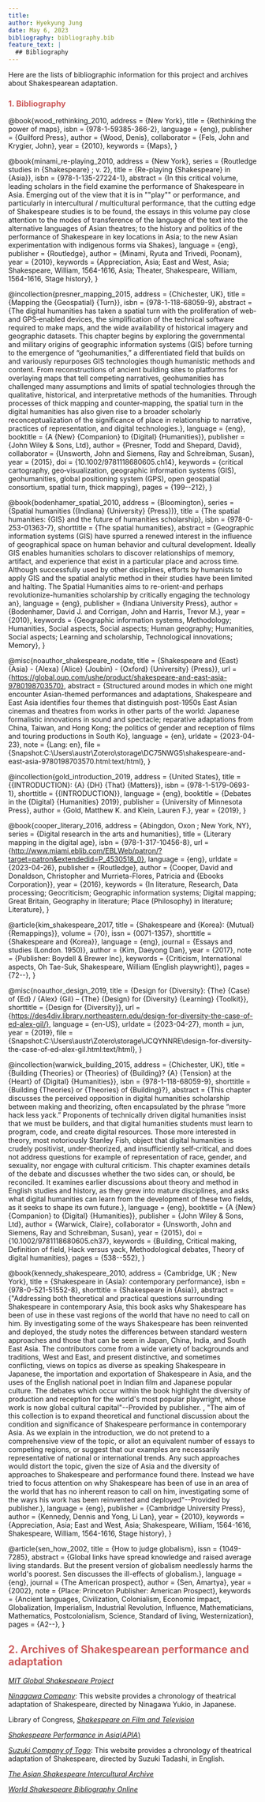 ```yaml
---
title:
author: Hyekyung Jung
date: May 6, 2023
bibliography: bibliography.bib
feature_text: |
  ## Bibliography
---
```


Here are the lists of bibliographic information for this project and archives about Shakespearean adaptation.

### <span style="color: indianred;">1. Bibliography</span>

@book{wood_rethinking_2010,
	address = {New York},
	title = {Rethinking the power of maps},
	isbn = {978-1-59385-366-2},
	language = {eng},
	publisher = {Guilford Press},
	author = {Wood, Denis},
	collaborator = {Fels, John and Krygier, John},
	year = {2010},
	keywords = {Maps},
}

@book{minami_re-playing_2010,
	address = {New York},
	series = {Routledge studies in {Shakespeare} ; v. 2},
	title = {Re-playing {Shakespeare} in {Asia}},
	isbn = {978-1-135-27224-1},
	abstract = {In this critical volume, leading scholars in the field examine the performance of Shakespeare in Asia. Emerging out of the view that it is in ""play"" or performance, and particularly in intercultural / multicultural performance, that the cutting edge of Shakespeare studies is to be found, the essays in this volume pay close attention to the modes of transference of the language of the text into the alternative languages of Asian theatres; to the history and politics of the performance of Shakespeare in key locations in Asia; to the new Asian experimentation with indigenous forms via Shakes},
	language = {eng},
	publisher = {Routledge},
	author = {Minami, Ryuta and Trivedi, Poonam},
	year = {2010},
	keywords = {Appreciation, Asia; East and West, Asia; Shakespeare, William, 1564-1616, Asia; Theater, Shakespeare, William, 1564-1616, Stage history},
}

@incollection{presner_mapping_2015,
	address = {Chichester, UK},
	title = {Mapping the {Geospatial} {Turn}},
	isbn = {978-1-118-68059-9},
	abstract = {The digital humanities has taken a spatial turn with the proliferation of web‐ and GPS‐enabled devices, the simplification of the technical software required to make maps, and the wide availability of historical imagery and geographic datasets. This chapter begins by exploring the governmental and military origins of geographic information systems (GIS) before turning to the emergence of “geohumanities,” a differentiated field that builds on and variously repurposes GIS technologies though humanistic methods and content. From reconstructions of ancient building sites to platforms for overlaying maps that tell competing narratives, geohumanities has challenged many assumptions and limits of spatial technologies through the qualitative, historical, and interpretative methods of the humanities. Through processes of thick mapping and counter‐mapping, the spatial turn in the digital humanities has also given rise to a broader scholarly reconceptualization of the significance of place in relationship to narrative, practices of representation, and digital technologies.},
	language = {eng},
	booktitle = {A {New} {Companion} to {Digital} {Humanities}},
	publisher = {John Wiley \& Sons, Ltd},
	author = {Presner, Todd and Shepard, David},
	collaborator = {Unsworth, John and Siemens, Ray and Schreibman, Susan},
	year = {2015},
	doi = {10.1002/9781118680605.ch14},
	keywords = {critical cartography, geo‐visualization, geographic information systems (GIS), geohumanities, global positioning system (GPS), open geospatial consortium, spatial turn, thick mapping},
	pages = {199--212},
}

@book{bodenhamer_spatial_2010,
	address = {Bloomington},
	series = {Spatial humanities ({Indiana} {University} {Press})},
	title = {The spatial humanities: {GIS} and the future of humanities scholarship},
	isbn = {978-0-253-01363-7},
	shorttitle = {The spatial humanities},
	abstract = {Geographic information systems (GIS) have spurred a renewed interest in the influence of geographical space on human behavior and cultural development. Ideally GIS enables humanities scholars to discover relationships of memory, artifact, and experience that exist in a particular place and across time. Although successfully used by other disciplines, efforts by humanists to apply GIS and the spatial analytic method in their studies have been limited and halting. The Spatial Humanities aims to re-orient-and perhaps revolutionize-humanities scholarship by critically engaging the technology an},
	language = {eng},
	publisher = {Indiana University Press},
	author = {Bodenhamer, David J. and Corrigan, John and Harris, Trevor M.},
	year = {2010},
	keywords = {Geographic information systems, Methodology; Humanities, Social aspects, Social aspects; Human geography; Humanities, Social aspects; Learning and scholarship, Technological innovations; Memory},
}

@misc{noauthor_shakespeare_nodate,
	title = {Shakespeare and {East} {Asia} - {Alexa} {Alice} {Joubin} - {Oxford} {University} {Press}},
	url = {https://global.oup.com/ushe/product/shakespeare-and-east-asia-9780198703570},
	abstract = {Structured around modes in which one might encounter Asian-themed performances and adaptations, Shakespeare and East Asia identifies four themes that distinguish post-1950s East Asian cinemas and theatres from works in other parts of the world: Japanese formalistic innovations in sound and spectacle; reparative adaptations from China, Taiwan, and Hong Kong; the politics of gender and reception of films and touring productions in South Ko},
	language = {en},
	urldate = {2023-04-23},
	note = {Lang: en},
	file = {Snapshot:C\:\\Users\\austr\\Zotero\\storage\\DC75NWG5\\shakespeare-and-east-asia-9780198703570.html:text/html},
}

@incollection{gold_introduction_2019,
	address = {United States},
	title = {{INTRODUCTION}: {A} {DH} {That} {Matters}},
	isbn = {978-1-5179-0693-1},
	shorttitle = {{INTRODUCTION}},
	language = {eng},
	booktitle = {Debates in the {Digital} {Humanities} 2019},
	publisher = {University of Minnesota Press},
	author = {Gold, Matthew K. and Klein, Lauren F.},
	year = {2019},
}

@book{cooper_literary_2016,
	address = {Abingdon, Oxon ; New York, NY},
	series = {Digital research in the arts and humanities},
	title = {Literary mapping in the digital age},
	isbn = {978-1-317-10456-8},
	url = {http://www.miami.eblib.com/EBLWeb/patron/?target=patron&extendedid=P_4530518_0},
	language = {eng},
	urldate = {2023-04-26},
	publisher = {Routledge},
	author = {Cooper, David and Donaldson, Christopher and Murrieta-Flores, Patricia and {Ebooks Corporation}},
	year = {2016},
	keywords = {In literature, Research, Data processing; Geocriticism; Geographic information systems; Digital mapping; Great Britain, Geography in literature; Place (Philosophy) in literature; Literature},
}

@article{kim_shakespeare_2017,
	title = {Shakespeare and {Korea}: {Mutual} {Remappings}},
	volume = {70},
	issn = {0071-1357},
	shorttitle = {Shakespeare and {Korea}},
	language = {eng},
	journal = {Essays and studies (London. 1950)},
	author = {Kim, Daeyong Dan},
	year = {2017},
	note = {Publisher: Boydell \& Brewer Inc},
	keywords = {Criticism, International aspects, Oh Tae-Suk, Shakespeare, William (English playwright)},
	pages = {72--},
}

@misc{noauthor_design_2019,
	title = {Design for {Diversity}: {The} {Case} of {Ed} / {Alex} {Gil} – {The} {Design} for {Diversity} {Learning} {Toolkit}},
	shorttitle = {Design for {Diversity}},
	url = {https://des4div.library.northeastern.edu/design-for-diversity-the-case-of-ed-alex-gil/},
	language = {en-US},
	urldate = {2023-04-27},
	month = jun,
	year = {2019},
	file = {Snapshot:C\:\\Users\\austr\\Zotero\\storage\\JCQYNNRE\\design-for-diversity-the-case-of-ed-alex-gil.html:text/html},
}

@incollection{warwick_building_2015,
	address = {Chichester, UK},
	title = {Building {Theories} or {Theories} of {Building}? {A} {Tension} at the {Heart} of {Digital} {Humanities}},
	isbn = {978-1-118-68059-9},
	shorttitle = {Building {Theories} or {Theories} of {Building}?},
	abstract = {This chapter discusses the perceived opposition in digital humanities scholarship between making and theorizing, often encapsulated by the phrase “more hack less yack.” Proponents of technically driven digital humanities insist that we must be builders, and that digital humanities students must learn to program, code, and create digital resources. Those more interested in theory, most notoriously Stanley Fish, object that digital humanities is crudely positivist, under‐theorized, and insufficiently self‐critical, and does not address questions for example of representation of race, gender, and sexuality, nor engage with cultural criticism. This chapter examines details of the debate and discusses whether the two sides can, or should, be reconciled. It examines earlier discussions about theory and method in English studies and history, as they grew into mature disciplines, and asks what digital humanities can learn from the development of these two fields, as it seeks to shape its own future.},
	language = {eng},
	booktitle = {A {New} {Companion} to {Digital} {Humanities}},
	publisher = {John Wiley \& Sons, Ltd},
	author = {Warwick, Claire},
	collaborator = {Unsworth, John and Siemens, Ray and Schreibman, Susan},
	year = {2015},
	doi = {10.1002/9781118680605.ch37},
	keywords = {Building, Critical making, Definition of field, Hack versus yack, Methodological debates, Theory of digital humanities},
	pages = {538--552},
}

@book{kennedy_shakespeare_2010,
	address = {Cambridge, UK ; New York},
	title = {Shakespeare in {Asia}: contemporary performance},
	isbn = {978-0-521-51552-8},
	shorttitle = {Shakespeare in {Asia}},
	abstract = {"Addressing both theoretical and practical questions surrounding Shakespeare in contemporary Asia, this book asks why Shakespeare has been of use in these vast regions of the world that have no need to call on him. By investigating some of the ways Shakespeare has been reinvented and deployed, the study notes the differences between standard western approaches and those that can be seen in Japan, China, India, and South East Asia. The contributors come from a wide variety of backgrounds and traditions, West and East, and present distinctive, and sometimes conflicting, views on topics as diverse as speaking Shakespeare in Japanese, the importation and exportation of Shakespeare in Asia, and the uses of the English national poet in Indian film and Japanese popular culture. The debates which occur within the book highlight the diversity of production and reception for the world's most popular playwright, whose work is now global cultural capital"--Provided by publisher. , "The aim of this collection is to expand theoretical and functional discussion about the condition and significance of Shakespeare performance in contemporary Asia. As we explain in the introduction, we do not pretend to a comprehensive view of the topic, or allot an equivalent number of essays to competing regions, or suggest that our examples are necessarily representative of national or international trends. Any such approaches would distort the topic, given the size of Asia and the diversity of approaches to Shakespeare and performance found there. Instead we have tried to focus attention on why Shakespeare has been of use in an area of the world that has no inherent reason to call on him, investigating some of the ways his work has been reinvented and deployed"--Provided by publisher.},
	language = {eng},
	publisher = {Cambridge University Press},
	author = {Kennedy, Dennis and Yong, Li Lan},
	year = {2010},
	keywords = {Appreciation, Asia; East and West, Asia; Shakespeare, William, 1564-1616, Shakespeare, William, 1564-1616, Stage history},
}

@article{sen_how_2002,
	title = {How to judge globalism},
	issn = {1049-7285},
	abstract = {Global links have spread knowledge and raised average living standards. But the present version of globalism needlessly harms the world's poorest. Sen discusses the ill-effects of globalism.},
	language = {eng},
	journal = {The American prospect},
	author = {Sen, Amartya},
	year = {2002},
	note = {Place: Princeton
Publisher: American Prospect},
	keywords = {Ancient languages, Civilization, Colonialism, Economic impact, Globalization, Imperialism, Industrial Revolution, Influence, Mathematicians, Mathematics, Postcolonialism, Science, Standard of living, Westernization},
	pages = {A2--},
}



## <span style="color: indianred;">2. Archives of Shakespearean performance and adaptation</span>

[*MIT Global Shakespeare Project*](http://globalshakespeares.org/)

[*Ninagawa Company*](https://www.ninagawayukio.com/): This website provides a chronology of theatrical adaptation of Shakespeare, directed by Ninagawa Yukio, in Japanese.

Library of Congress, [*Shakespeare on Film and Television*](https://www.loc.gov/rr/mopic/)

[*Shakespeare Performance in Asia*(*APIA*)](http://web.mit.edu/shakespeare/asia/)

[*Suzuki Company of Togo*](https://www.scot-suzukicompany.com/en/): This website provides a chronology of theatrical adaptation of Shakespeare, directed by Suzuki Tadashi, in English.

[*The Asian Shakespeare Intercultural Archive*](http://a-s-i-a-web.org/en/home.php)

[*World Shakespeare Bibliography Online*](https://www.worldshakesbib.org)

